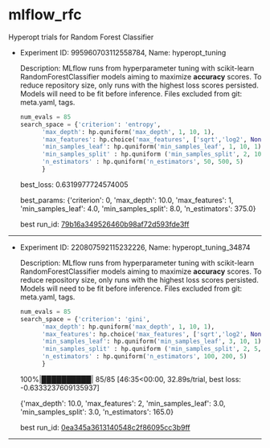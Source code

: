 # mlflow_rfc

Hyperopt trials for Random Forest Classifier

- Experiment ID: 995960703112558784, Name: hyperopt_tuning

  Description: MLflow runs from hyperparameter tuning with scikit-learn RandomForestClassifier models aiming to maximize **accuracy** scores. To reduce repository size, only runs with the highest loss scores persisted. Models will need to be fit before inference. Files excluded from git: meta.yaml, tags.

  ```python
  num_evals = 85
  search_space = {'criterion': 'entropy',
        'max_depth': hp.quniform('max_depth', 1, 10, 1),
        'max_features': hp.choice('max_features', ['sqrt','log2', None]),
        'min_samples_leaf': hp.quniform('min_samples_leaf', 1, 10, 1),
        'min_samples_split' : hp.quniform ('min_samples_split', 2, 10, 1),
        'n_estimators' : hp.quniform('n_estimators', 50, 500, 5)
        }
  ```

  best_loss: 0.6319977724574005

  best_params: {'criterion': 0, 'max_depth': 10.0, 'max_features': 1, 'min_samples_leaf': 4.0, 'min_samples_split': 8.0, 'n_estimators': 375.0}

  best run_id: [79b16a349526460b98af72d593fde3ff](./995960703112558784/79b16a349526460b98af72d593fde3ff/)

---

- Experiment ID: 220807592115232226, Name: hyperopt_tuning_34874

  Description: MLflow runs from hyperparameter tuning with scikit-learn RandomForestClassifier models aiming to maximize **accuracy** scores. To reduce repository size, only runs with the highest loss scores persisted. Models will need to be fit before inference. Files excluded from git: meta.yaml, tags.

  ```python
  num_evals = 85
  search_space = {'criterion': 'gini',
        'max_depth': hp.quniform('max_depth', 1, 10, 1),
        'max_features': hp.choice('max_features', ['sqrt','log2', None]),
        'min_samples_leaf': hp.quniform('min_samples_leaf', 3, 10, 1),
        'min_samples_split' : hp.quniform ('min_samples_split', 2, 5, 1),
        'n_estimators' : hp.quniform('n_estimators', 100, 200, 5)
        }
  ```

  100%|██████████| 85/85 [46:35<00:00, 32.89s/trial, best loss: -0.6333237609135937]

  {'max_depth': 10.0, 'max_features': 2, 'min_samples_leaf': 3.0, 'min_samples_split': 3.0, 'n_estimators': 165.0}

  best run_id: [0ea345a3613140548c2f86095cc3b9ff](./220807592115232226/0ea345a3613140548c2f86095cc3b9ff/)

---
